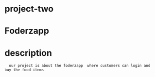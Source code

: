 # project-two

# Foderzapp
  # description
      our project is about the foderzapp  where customers can login and buy the food items 
